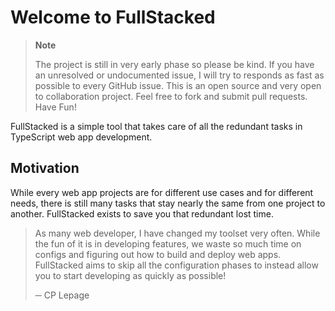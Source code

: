 # Welcome to FullStacked

> **Note**
> 
> The project is still in very early phase so please be kind. If you have an unresolved or undocumented issue, I will try to responds as fast as possible to every GitHub issue. This is an open source and very open to collaboration project. Feel free to fork and submit pull requests. Have Fun!

FullStacked is a simple tool that takes care of all the redundant tasks in TypeScript web app development.

## Motivation

While every web app projects are for different use cases and for different needs, there is still many tasks that stay nearly the same from one project to another. FullStacked exists to save you that redundant lost time.

> As many web developer, I have changed my toolset very often. While the fun of it is in developing features, we waste so much time on configs and figuring out how to build and deploy web apps. FullStacked aims to skip all the configuration phases to instead allow you to start developing as quickly as possible!
> 
> ─ CP Lepage
